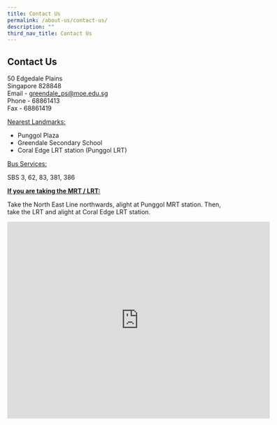 ```yaml
---
title: Contact Us
permalink: /about-us/contact-us/
description: ""
third_nav_title: Contact Us
---
```

## **Contact Us**


  

50 Edgedale Plains<br>
Singapore 828848<br>
Email - <a href="mailto:greendale_ps@moe.edu.sg">greendale_ps@moe.edu.sg</a><br>
Phone - 68861413<br>
Fax - 68861419

  

  

<u>Nearest Landmarks:</u>

  

*   Punggol Plaza
*   Greendale Secondary School
*   Coral Edge LRT station (Punggol LRT)

  

<u>Bus Services:</u>

  

SBS 3, 62, 83, 381, 386

  

  

**<u>If you are taking the MRT / LRT:</u>**

  

Take the North East Line northwards, alight at Punggol MRT station. Then, take the LRT and alight at Coral Edge LRT station.


<iframe src="https://www.google.com/maps/embed?pb=!1m18!1m12!1m3!1d3988.633655418904!2d103.91053371379255!3d1.3962705618158493!2m3!1f0!2f0!3f0!3m2!1i1024!2i768!4f13.1!3m3!1m2!1s0x31da17d0aae67213%3A0x83f68f9c36751b78!2sGreendale%20Primary%20School!5e0!3m2!1sen!2ssg!4v1679624741605!5m2!1sen!2ssg" width="600" height="450" style="border:0;" allowfullscreen="" loading="lazy"></iframe>